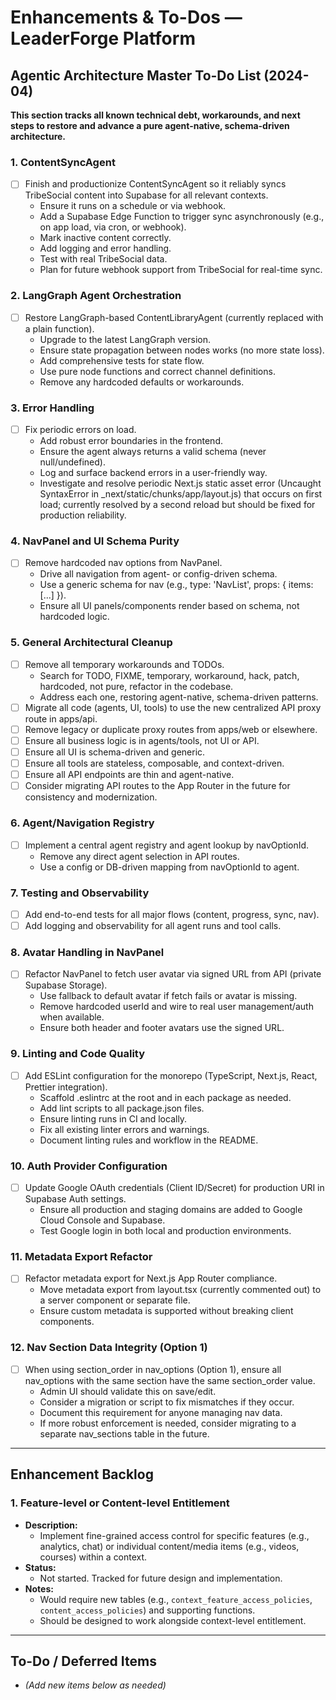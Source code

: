 # Enhancements & To-Dos — LeaderForge Platform

## Agentic Architecture Master To-Do List (2024-04)

**This section tracks all known technical debt, workarounds, and next steps to restore and advance a pure agent-native, schema-driven architecture.**

### 1. ContentSyncAgent
- [ ] Finish and productionize ContentSyncAgent so it reliably syncs TribeSocial content into Supabase for all relevant contexts.
  - Ensure it runs on a schedule or via webhook.
  - Add a Supabase Edge Function to trigger sync asynchronously (e.g., on app load, via cron, or webhook).
  - Mark inactive content correctly.
  - Add logging and error handling.
  - Test with real TribeSocial data.
  - Plan for future webhook support from TribeSocial for real-time sync.

### 2. LangGraph Agent Orchestration
- [ ] Restore LangGraph-based ContentLibraryAgent (currently replaced with a plain function).
  - Upgrade to the latest LangGraph version.
  - Ensure state propagation between nodes works (no more state loss).
  - Add comprehensive tests for state flow.
  - Use pure node functions and correct channel definitions.
  - Remove any hardcoded defaults or workarounds.

### 3. Error Handling
- [ ] Fix periodic errors on load.
  - Add robust error boundaries in the frontend.
  - Ensure the agent always returns a valid schema (never null/undefined).
  - Log and surface backend errors in a user-friendly way.
  - Investigate and resolve periodic Next.js static asset error (Uncaught SyntaxError in _next/static/chunks/app/layout.js) that occurs on first load; currently resolved by a second reload but should be fixed for production reliability.

### 4. NavPanel and UI Schema Purity
- [ ] Remove hardcoded nav options from NavPanel.
  - Drive all navigation from agent- or config-driven schema.
  - Use a generic schema for nav (e.g., type: 'NavList', props: { items: [...] }).
  - Ensure all UI panels/components render based on schema, not hardcoded logic.

### 5. General Architectural Cleanup
- [ ] Remove all temporary workarounds and TODOs.
  - Search for TODO, FIXME, temporary, workaround, hack, patch, hardcoded, not pure, refactor in the codebase.
  - Address each one, restoring agent-native, schema-driven patterns.
- [ ] Migrate all code (agents, UI, tools) to use the new centralized API proxy route in apps/api.
- [ ] Remove legacy or duplicate proxy routes from apps/web or elsewhere.
- [ ] Ensure all business logic is in agents/tools, not UI or API.
- [ ] Ensure all UI is schema-driven and generic.
- [ ] Ensure all tools are stateless, composable, and context-driven.
- [ ] Ensure all API endpoints are thin and agent-native.
- [ ] Consider migrating API routes to the App Router in the future for consistency and modernization.

### 6. Agent/Navigation Registry
- [ ] Implement a central agent registry and agent lookup by navOptionId.
  - Remove any direct agent selection in API routes.
  - Use a config or DB-driven mapping from navOptionId to agent.

### 7. Testing and Observability
- [ ] Add end-to-end tests for all major flows (content, progress, sync, nav).
- [ ] Add logging and observability for all agent runs and tool calls.

### 8. Avatar Handling in NavPanel
- [ ] Refactor NavPanel to fetch user avatar via signed URL from API (private Supabase Storage).
  - Use fallback to default avatar if fetch fails or avatar is missing.
  - Remove hardcoded userId and wire to real user management/auth when available.
  - Ensure both header and footer avatars use the signed URL.

### 9. Linting and Code Quality
- [ ] Add ESLint configuration for the monorepo (TypeScript, Next.js, React, Prettier integration).
  - Scaffold .eslintrc at the root and in each package as needed.
  - Add lint scripts to all package.json files.
  - Ensure linting runs in CI and locally.
  - Fix all existing linter errors and warnings.
  - Document linting rules and workflow in the README.

### 10. Auth Provider Configuration
- [ ] Update Google OAuth credentials (Client ID/Secret) for production URI in Supabase Auth settings.
  - Ensure all production and staging domains are added to Google Cloud Console and Supabase.
  - Test Google login in both local and production environments.

### 11. Metadata Export Refactor
- [ ] Refactor metadata export for Next.js App Router compliance.
  - Move metadata export from layout.tsx (currently commented out) to a server component or separate file.
  - Ensure custom metadata is supported without breaking client components.

### 12. Nav Section Data Integrity (Option 1)
- [ ] When using section_order in nav_options (Option 1), ensure all nav_options with the same section have the same section_order value.
  - Admin UI should validate this on save/edit.
  - Consider a migration or script to fix mismatches if they occur.
  - Document this requirement for anyone managing nav data.
  - If more robust enforcement is needed, consider migrating to a separate nav_sections table in the future.

---

## Enhancement Backlog

### 1. Feature-level or Content-level Entitlement

- **Description:**
  - Implement fine-grained access control for specific features (e.g., analytics, chat) or individual content/media items (e.g., videos, courses) within a context.
- **Status:**
  - Not started. Tracked for future design and implementation.
- **Notes:**
  - Would require new tables (e.g., `context_feature_access_policies`, `content_access_policies`) and supporting functions.
  - Should be designed to work alongside context-level entitlement.

---

## To-Do / Deferred Items

- _(Add new items below as needed)_
